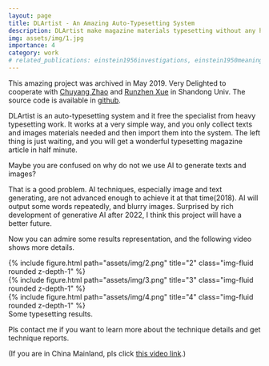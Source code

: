 ```yaml
---
layout: page
title: DLArtist - An Amazing Auto-Typesetting System 
description: DLArtist make magazine materials typesetting without any human effort!
img: assets/img/1.jpg
importance: 4
category: work
# related_publications: einstein1956investigations, einstein1950meaning
---
```

<p>This amazing project was archived in May 2019. Very Delighted to cooperate with <a href="https://www.linkedin.com/in/chuyang-z-ba6aaa208/">Chuyang Zhao</a> and <a href="https://scholar.google.com/citations?user=3BWr5lcAAAAJ&hl=zh-CN">Runzhen Xue</a> in Shandong Univ. The source code is available in <a href="https://github.com/ZhaoChuyang/DLArtist">github</a>. </p>

<p>DLArtist is an auto-typesetting system and it free the specialist from heavy typesetting work. It works at a very simple way, and you only collect texts and images materials needed and then import them into the system. The left thing is just waiting, and you will get a wonderful typesetting magazine article in half minute.</p>

<p>Maybe you are confused on why do not we use AI to generate texts and images?</p>
<p>That is a good problem. AI techniques, especially image and text generating, are not advanced enough to achieve it at that time(2018). AI will output some words repeatedly, and blurry images. Surprised by rich development of generative AI after 2022, I think this project will have a better future. </p>

<p>Now you can admire some results representation, and the following video shows more details.</p>

<div class="row">
    <div class="col-sm mt-3 mt-md-0">
        {% include figure.html path="assets/img/2.png" title="2" class="img-fluid rounded z-depth-1" %}
    </div>
    <div class="col-sm mt-3 mt-md-0">
        {% include figure.html path="assets/img/3.png" title="3" class="img-fluid rounded z-depth-1" %}
    </div>
    <div class="col-sm mt-3 mt-md-0">
        {% include figure.html path="assets/img/4.png" title="4" class="img-fluid rounded z-depth-1" %}
    </div>
</div>
<div class="caption">
    Some typesetting results.
</div>




<p>Pls contact me if you want to learn more about the technique details and get technique reports.</p>
<div class="row"><source src="https://www.instagram.com/reel/Cw1eh8iIZce/?utm_source=ig_web_copy_link&igshid=MzRlODBiNWFlZA=="  type="video/mp4"></div>
(If you are in China Mainland, pls click <a href="https://video.weibo.com/show?fid=1034:4552698192658451">this video link</a>.)






